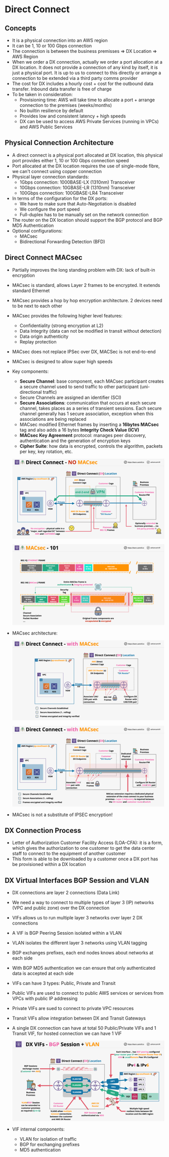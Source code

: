 # Direct Connect

## Concepts

- It is a physical connection into an AWS region
- It can be 1, 10 or 100 Gbps connection
- The connection is between the business premisses => DX Location => AWS Region
- When we order a DX connection, actually we order a port allocation at a DX location. It does not provide a connection of any kind by itself, it is just a physical port. It is up to us to connect to this directly or arrange a connection to be extended via a third party comms provider
- The cost for DX includes a hourly cost + cost for the outbound data transfer. Inbound data transfer is free of charge
- To be taken in consideration:
    - Provisioning time: AWS will take time to allocate a port + arrange connection to the premises (weeks/months)
    - No builtin resilience by default
    - Provides low and consistent latency + high speeds
    - DX can be used to access AWS Private Services (running in VPCs) and AWS Public Services

## Physical Connection Architecture

- A direct connect is a physical port allocated at DX location, this physical port provides either 1, 10 or 100 Gbps connection speed
- Port allocated at the DX location requires the use of single-mode fibre, we can't connect using copper connection
- Physical layer connection standards:
    - 1Gbps connection: 1000BASE-LX (1310nm) Transceiver
    - 10Gbps connection: 10GBASE-LR (1310nm) Transceiver
    - 100Gbps connection: 100GBASE-LR4 Transceiver
- In terms of the configuration for the DX ports:
    - We have to make sure that Auto-Negotiation is disabled
    - We configure the port speed
    - Full-duplex has to be manually set on the network connection
- The router on the DX location should support the BGP protocol and BGP MD5 Authentication
- Optional configurations:
    - MACsec
    - Bidirectional Forwarding Detection (BFD)

## Direct Connect MACsec

- Partially improves the long standing problem with DX: lack of built-in encryption
- MACsec is standard, allows Layer 2 frames to be encrypted. It extends standard Ethernet
- MACsec provides a hop by hop encryption architecture. 2 devices need to be next to each other
- MACsec provides the following higher level features:
    - Confidentiality (strong encryption at L2)
    - Data Integrity (data can not be modified in transit without detection)
    - Data origin authenticity
    - Replay protection
- MACsec does not replace IPSec over DX, MACSec is not end-to-end
- MACsec is designed to allow super high speeds
- Key components:
    - **Secure Channel**: base component, each MACsec participant creates a secure channel used to send traffic to other participant (uni-directional traffic)
    - Secure Channels are assigned an identifier (SCI)
    - **Secure Associations**: communication that occurs at each secure channel, takes places as a series of transient sessions. Each secure channel generally has 1 secure association, exception when this associations are being replaced
    - MACsec modified Ethernet frames by inserting a **16bytes MACsec** tag and also adds a 16 bytes **Integrity Check Value (ICV)**
    - **MACsec Key Agreement** protocol: manages peer discovery, authentication and the generation of encryption keys
    - **Cipher Suite**: how data is encrypted, controls the algorithm, packets per key, key rotation, etc.

    ![NO MACsec](images/DXMACSec.png)

    ![MACsec 101](images/DXMacSec2.png)

- MACsec architecture:

    ![MACsec Architecture](images/DXMACsec3.png)

    ![MACsec Architecture Extended](images/DXMACSec4.png)

- MACsec is not a substitute of IPSEC encryption!

## DX Connection Process

- Letter of Authorization Customer Facility Access (LOA-CFA): it is a form, which gives the authorization to one customer to get the data center staff to connect to the equipment of another customer
- This form is able to be downloaded by a customer once a DX port has be provisioned within a DX location

## DX Virtual Interfaces BGP Session and VLAN

- DX connections are layer 2 connections (Data Link)
- We need a way to connect to multiple types of layer 3 (IP) networks (VPC and public zone) over the DX connection
- VIFs allows us to run multiple layer 3 networks over layer 2 DX connections
- A VIF is BGP Peering Session isolated within a VLAN
- VLAN isolates the different layer 3 networks using VLAN tagging
- BGP exchanges prefixes, each end nodes knows about networks at each side
- With BGP MD5 authentication we can ensure that only authenticated data is accepted at each side
- VIFs can have 3 types: Public, Private and Transit
- Public VIFs are used to connect to public AWS services or services from VPCs with public IP addressing
- Private VIFs are sued to connect to private VPC resources
- Transit VIFs allow integration between DX and Transit Gateways
- A single DX connection can have at total 50 Public/Private VIFs and 1 Transit VIF, for hosted connection we can have 1 VIF
 
    ![DX VIFs + VLAN](images/DXBGPSessonVLAN.png)

- VIF internal components:
    - VLAN for isolation of traffic
    - BGP for exchanging prefixes
    - MD5 authentication

